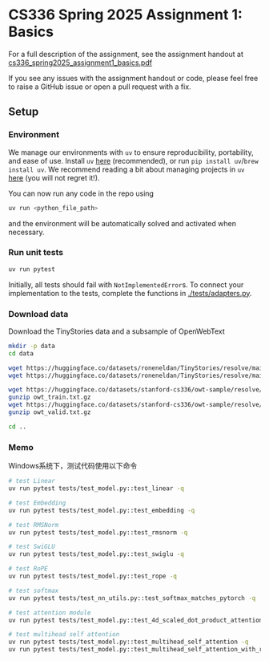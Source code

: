 # CS336 Spring 2025 Assignment 1: Basics

For a full description of the assignment, see the assignment handout at
[cs336_spring2025_assignment1_basics.pdf](./cs336_spring2025_assignment1_basics.pdf)

If you see any issues with the assignment handout or code, please feel free to
raise a GitHub issue or open a pull request with a fix.

## Setup

### Environment
We manage our environments with `uv` to ensure reproducibility, portability, and ease of use.
Install `uv` [here](https://github.com/astral-sh/uv) (recommended), or run `pip install uv`/`brew install uv`.
We recommend reading a bit about managing projects in `uv` [here](https://docs.astral.sh/uv/guides/projects/#managing-dependencies) (you will not regret it!).

You can now run any code in the repo using
```sh
uv run <python_file_path>
```
and the environment will be automatically solved and activated when necessary.

### Run unit tests


```sh
uv run pytest
```

Initially, all tests should fail with `NotImplementedError`s.
To connect your implementation to the tests, complete the
functions in [./tests/adapters.py](./tests/adapters.py).

### Download data
Download the TinyStories data and a subsample of OpenWebText

``` sh
mkdir -p data
cd data

wget https://huggingface.co/datasets/roneneldan/TinyStories/resolve/main/TinyStoriesV2-GPT4-train.txt
wget https://huggingface.co/datasets/roneneldan/TinyStories/resolve/main/TinyStoriesV2-GPT4-valid.txt

wget https://huggingface.co/datasets/stanford-cs336/owt-sample/resolve/main/owt_train.txt.gz
gunzip owt_train.txt.gz
wget https://huggingface.co/datasets/stanford-cs336/owt-sample/resolve/main/owt_valid.txt.gz
gunzip owt_valid.txt.gz

cd ..
```

### Memo

Windows系统下，测试代码使用以下命令

```sh
# test Linear
uv run pytest tests/test_model.py::test_linear -q

# test Embedding
uv run pytest tests/test_model.py::test_embedding -q

# test RMSNorm
uv run pytest tests/test_model.py::test_rmsnorm -q

# test SwiGLU
uv run pytest tests/test_model.py::test_swiglu -q

# test RoPE
uv run pytest tests/test_model.py::test_rope -q

# test softmax
uv run pytest tests/test_nn_utils.py::test_softmax_matches_pytorch -q

# test attention module
uv run pytest tests/test_model.py::test_4d_scaled_dot_product_attention -q

# test multihead self attention
uv run pytest tests/test_model.py::test_multihead_self_attention -q
uv run pytest tests/test_model.py::test_multihead_self_attention_with_rope -q
```


